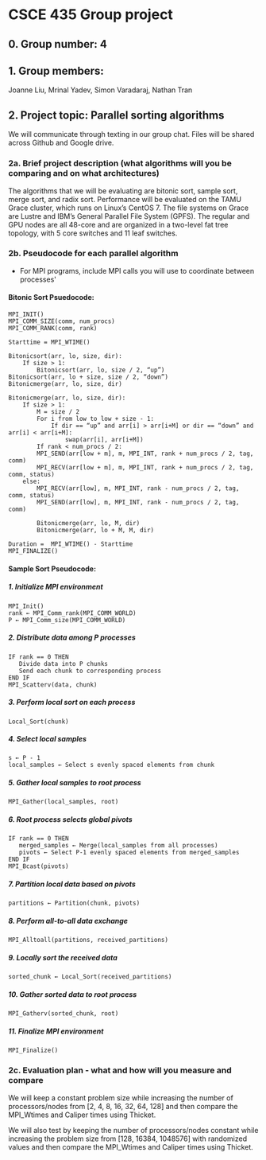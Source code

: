 # CSCE 435 Group project

## 0. Group number: 4

## 1. Group members:
Joanne Liu,
Mrinal Yadev,
Simon Varadaraj,
Nathan Tran

## 2. Project topic: Parallel sorting algorithms
We will communicate through texting in our group chat. Files will be shared across Github and Google drive. 

### 2a. Brief project description (what algorithms will you be comparing and on what architectures)
The algorithms that we will be evaluating are bitonic sort, sample sort, merge sort, and radix sort. Performance will be evaluated on the TAMU Grace cluster, which runs on Linux’s CentOS 7. The file systems on Grace are Lustre and IBM’s General Parallel File System (GPFS). The regular and GPU nodes are all 48-core and are organized in a two-level fat tree topology, with 5 core switches and 11 leaf switches. 

### 2b. Pseudocode for each parallel algorithm
- For MPI programs, include MPI calls you will use to coordinate between processes'

#### Bitonic Sort Psuedocode:
```
MPI_INIT()
MPI_COMM_SIZE(comm, num_procs) 
MPI_COMM_RANK(comm, rank)

Starttime = MPI_WTIME()

Bitonicsort(arr, lo, size, dir):
	If size > 1:
		Bitonicsort(arr, lo, size / 2, “up”)
Bitonicsort(arr, lo + size, size / 2, “down”)
Bitonicmerge(arr, lo, size, dir)

Bitonicmerge(arr, lo, size, dir):
	If size > 1:
		M = size / 2
		For i from low to low + size - 1:
			If dir == “up” and arr[i] > arr[i+M] or dir == “down” and arr[i] < arr[i+M]:
				swap(arr[i], arr[i+M])
		If rank < num_procs / 2:
        MPI_SEND(arr[low + m], m, MPI_INT, rank + num_procs / 2, tag, comm)
        MPI_RECV(arr[low + m], m, MPI_INT, rank + num_procs / 2, tag, comm, status)
    else: 
        MPI_RECV(arr[low], m, MPI_INT, rank - num_procs / 2, tag, comm, status) 
        MPI_SEND(arr[low], m, MPI_INT, rank - num_procs / 2, tag, comm)

		Bitonicmerge(arr, lo, M, dir)
		Bitonicmerge(arr, lo + M, M, dir)

Duration =  MPI_WTIME() - Starttime 
MPI_FINALIZE()
```

#### Sample Sort Pseudocode:
##### 1. Initialize MPI environment
```
MPI_Init()
rank ← MPI_Comm_rank(MPI_COMM_WORLD)
P ← MPI_Comm_size(MPI_COMM_WORLD)
```
##### 2. Distribute data among P processes
```
IF rank == 0 THEN
   Divide data into P chunks
   Send each chunk to corresponding process
END IF
MPI_Scatterv(data, chunk)
```
##### 3. Perform local sort on each process
```
Local_Sort(chunk)
```
##### 4. Select local samples
```
s ← P - 1
local_samples ← Select s evenly spaced elements from chunk
```
##### 5. Gather local samples to root process
```
MPI_Gather(local_samples, root)
```
##### 6. Root process selects global pivots
```
IF rank == 0 THEN
   merged_samples ← Merge(local_samples from all processes)
   pivots ← Select P-1 evenly spaced elements from merged_samples
END IF
MPI_Bcast(pivots)
```
##### 7. Partition local data based on pivots
```
partitions ← Partition(chunk, pivots)
```
##### 8. Perform all-to-all data exchange
```
MPI_Alltoall(partitions, received_partitions)
```
##### 9. Locally sort the received data
```
sorted_chunk ← Local_Sort(received_partitions)
```
##### 10. Gather sorted data to root process
```
MPI_Gatherv(sorted_chunk, root)
```
##### 11. Finalize MPI environment
```
MPI_Finalize()
```
### 2c. Evaluation plan - what and how will you measure and compare
We will keep a constant problem size while increasing the number of processors/nodes from [2, 4, 8, 16, 32, 64, 128] and then compare the MPI_Wtimes and Caliper times using Thicket.

We will also test by keeping the number of processors/nodes constant while increasing the problem size from [128, 16384, 1048576] with randomized values and then compare the MPI_Wtimes and Caliper times using Thicket.
